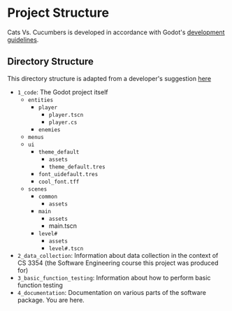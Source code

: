 # Project Structure
Cats Vs. Cucumbers is developed in accordance with Godot's [development guidelines](https://docs.godotengine.org/en/stable/tutorials/best_practices/project_organization.html).

## Directory Structure
This directory structure is adapted from a developer's suggestion [here](https://www.reddit.com/r/godot/comments/7786ee/what_the_best_folder_structure_for_developement/?rdt=47072)

 - `1_code`: The Godot project itself 
   - `entities`
     - `player`
       - `player.tscn`
       - `player.cs`
     - `enemies`
   - `menus`
   - `ui`
     - `theme_default`
       - `assets`
       - `theme_default.tres`
     - `font_uidefault.tres`
     - `cool_font.tff`
   - `scenes`
     - `common`
       - `assets`
     - `main`
       - `assets`
       - main.tscn
     - `level#`
       - `assets`
       - `level#.tscn`
 - `2_data_collection`: Information about data collection in the context of CS 3354 (the Software Engineering course this project was produced for)
 - `3_basic_function_testing`: Information about how to perform basic function testing
 - `4_documentation`: Documentation on various parts of the software package. You are here.